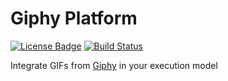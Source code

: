 Giphy Platform
=====

[![License Badge](https://img.shields.io/badge/license-EPL%202.0-brightgreen.svg)](https://opensource.org/licenses/EPL-2.0)
[![Build Status](https://travis-ci.com/xatkit-bot-platform/xatkit-giphy-platform.svg?branch=master)](https://travis-ci.com/xatkit-bot-platform/xatkit-giphy-platform)

Integrate GIFs from [Giphy](https://giphy.com/) in your execution model
